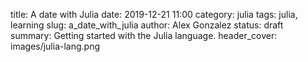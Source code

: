 title: A date with Julia
date: 2019-12-21 11:00
category: julia
tags: julia, learning
slug: a_date_with_julia
author: Alex Gonzalez
status: draft
summary: Getting started with the Julia language.
header_cover: images/julia-lang.png